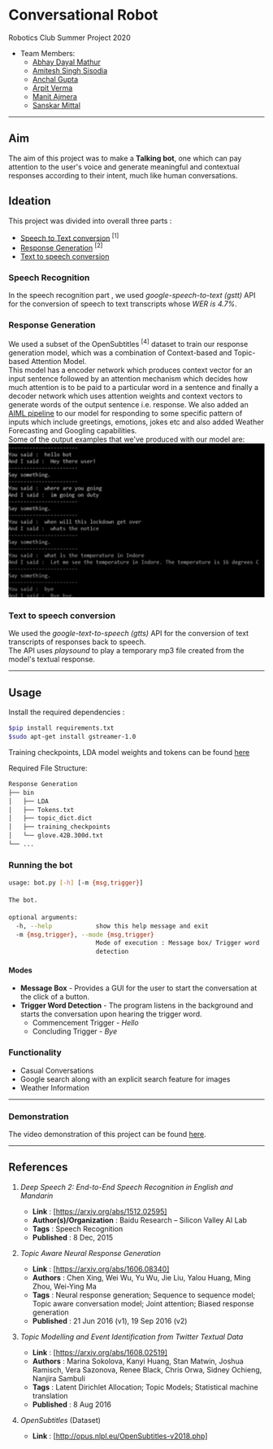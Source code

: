 # Conversational Robot

Robotics Club Summer Project 2020

* Team Members:
  * [Abhay Dayal Mathur](https://github.com/Stellarator-X)
  * [Amitesh Singh Sisodia](https://github.com/Amitesh163)
  * [Anchal Gupta](https://github.com/anchalgupta05)
  * [Arpit Verma](https://github.com/Av-hash)
  * [Manit Ajmera](https://github.com/manitajmera)
  * [Sanskar Mittal](https://github.com/sanskarm)
  
***

## Aim

The aim of this project was to make a **Talking bot**, one which can pay attention to the user's voice and generate meaningful and contextual responses according to their intent, much like human conversations.

## Ideation

This project was divided into overall three parts :

* [Speech to Text conversion](https://github.com/Amitesh163/ConvBot_group/tree/master/SpeechRecognition) <sup>[1]</sup>
* [Response Generation](https://github.com/Amitesh163/ConvBot_group/tree/master/Response%20Generation) <sup>[2]</sup>
* [Text to speech conversion](https://github.com/Amitesh163/ConvBot_group/tree/master/TextToSpeech)

### Speech Recognition

In the speech recognition part , we used *google-speech-to-text (gstt)* API for the conversion of speech to text transcripts whose *WER is 4.7%*.

### Response Generation

We used a subset of the OpenSubtitles <sup>[4]</sup> dataset to train our response generation model, which was a combination of Context-based and Topic-based Attention Model.</br>
This model has a encoder network which produces context vector for an input sentence followed by an attention mechanism which decides how much attention is to be paid to a particular word in a sentence and finally a decoder network which uses attention weights and context vectors to generate words of the output sentence i.e. response. We also added an [AIML pipeline](AIML) to our model for responding to some specific pattern of inputs which include greetings, emotions, jokes etc and also added Weather Forecasting and Googling capabilities.</br>
Some of the output examples that we've produced with our model are:</br>
![output examples](images/responseexamples.jpeg)

### Text to speech conversion

We used the *google-text-to-speech (gtts)* API for the conversion of text transcripts of responses back to speech.</br>
The API uses *playsound* to play a temporary mp3 file created from the model's textual response.

***

## Usage

Install the required dependencies :

```bash
$pip install requirements.txt
$sudo apt-get install gstreamer-1.0
```

Training checkpoints, LDA model weights and tokens can be found [here](https://drive.google.com/drive/folders/18o-bFpJjy1S4UHUbdTjQnb2B_IK4bIM5?usp=sharing)

Required File Structure:

```txt
Response Generation
├── bin
│   ├── LDA
│   ├── Tokens.txt
│   ├── topic_dict.dict
│   ├── training_checkpoints
│   └── glove.42B.300d.txt
└── ...
```

### Running the bot

```bash
usage: bot.py [-h] [-m {msg,trigger}]

The bot.

optional arguments:
  -h, --help            show this help message and exit
  -m {msg,trigger}, --mode {msg,trigger}
                        Mode of execution : Message box/ Trigger word
                        detection
```

#### Modes

* **Message Box** - Provides a GUI for the user to start the conversation at the click of a button.
* **Trigger Word Detection** - The program listens in the background and starts the conversation upon hearing the trigger word.
  * Commencement Trigger - _Hello_
  * Concluding Trigger - _Bye_

### Functionality

* Casual Conversations
* Google search along with an explicit search feature for images
* Weather Information

***

### Demonstration

The video demonstration of this project can be found [here](https://drive.google.com/file/d/1jAmxwfUnrx9qa9nh8Sol4ZByIH_w7YRE/view?usp=drivesdk).

***

## References

1. _Deep Speech 2: End-to-End Speech Recognition in English and Mandarin_
   * **Link** : [https://arxiv.org/abs/1512.02595]
   * **Author(s)/Organization** : Baidu Research – Silicon Valley AI Lab
   * **Tags** : Speech Recognition
   * **Published** : 8 Dec, 2015

2. _Topic Aware Neural Response Generation_
   * **Link** : [https://arxiv.org/abs/1606.08340]
   * **Authors** : Chen Xing, Wei Wu, Yu Wu, Jie Liu, Yalou Huang, Ming Zhou, Wei-Ying Ma
   * **Tags** : Neural response generation; Sequence to sequence model; Topic aware conversation model; Joint attention; Biased response generation
   * **Published** : 21 Jun 2016 (v1), 19 Sep 2016 (v2)

3. _Topic Modelling and Event Identification from Twitter Textual Data_
   * **Link** : [https://arxiv.org/abs/1608.02519]
   * **Authors** : Marina Sokolova, Kanyi Huang, Stan Matwin, Joshua Ramisch, Vera Sazonova, Renee Black, Chris Orwa, Sidney Ochieng, Nanjira Sambuli
   * **Tags** : Latent Dirichlet Allocation; Topic Models; Statistical machine translation
   * **Published** : 8 Aug 2016

4. _OpenSubtitles_ (Dataset)
   * **Link** : [http://opus.nlpl.eu/OpenSubtitles-v2018.php]
